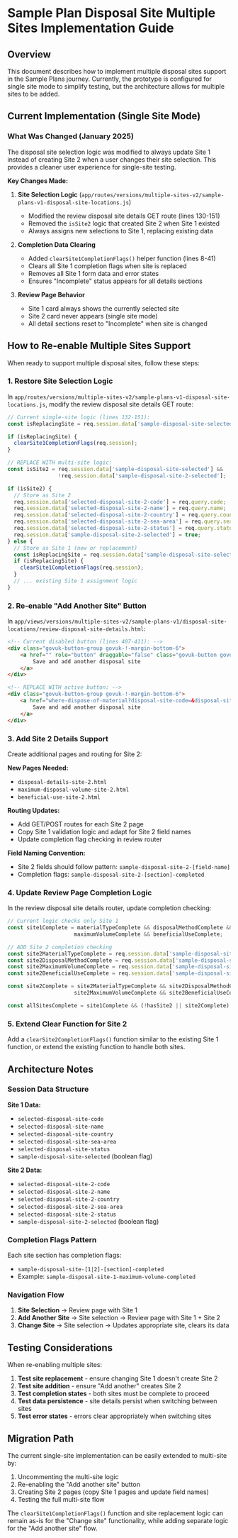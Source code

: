 # Sample Plan Disposal Site Multiple Sites Implementation Guide

## Overview

This document describes how to implement multiple disposal sites support in the Sample Plans journey. Currently, the prototype is configured for single site mode to simplify testing, but the architecture allows for multiple sites to be added.

## Current Implementation (Single Site Mode)

### What Was Changed (January 2025)

The disposal site selection logic was modified to always update Site 1 instead of creating Site 2 when a user changes their site selection. This provides a cleaner user experience for single-site testing.

**Key Changes Made:**

1. **Site Selection Logic** (`app/routes/versions/multiple-sites-v2/sample-plans-v1-disposal-site-locations.js`)
   - Modified the review disposal site details GET route (lines 130-151)
   - Removed the `isSite2` logic that created Site 2 when Site 1 existed
   - Always assigns new selections to Site 1, replacing existing data

2. **Completion Data Clearing** 
   - Added `clearSite1CompletionFlags()` helper function (lines 8-41)
   - Clears all Site 1 completion flags when site is replaced
   - Removes all Site 1 form data and error states
   - Ensures "Incomplete" status appears for all details sections

3. **Review Page Behavior**
   - Site 1 card always shows the currently selected site
   - Site 2 card never appears (single site mode)
   - All detail sections reset to "Incomplete" when site is changed

## How to Re-enable Multiple Sites Support

When ready to support multiple disposal sites, follow these steps:

### 1. Restore Site Selection Logic

In `app/routes/versions/multiple-sites-v2/sample-plans-v1-disposal-site-locations.js`, modify the review disposal site details GET route:

```javascript
// Current single-site logic (lines 132-151):
const isReplacingSite = req.session.data['sample-disposal-site-selected'];

if (isReplacingSite) {
  clearSite1CompletionFlags(req.session);
}

// REPLACE WITH multi-site logic:
const isSite2 = req.session.data['sample-disposal-site-selected'] && 
                !req.session.data['sample-disposal-site-2-selected'];

if (isSite2) {
  // Store as Site 2
  req.session.data['selected-disposal-site-2-code'] = req.query.code;
  req.session.data['selected-disposal-site-2-name'] = req.query.name;
  req.session.data['selected-disposal-site-2-country'] = req.query.country;
  req.session.data['selected-disposal-site-2-sea-area'] = req.query.seaArea;
  req.session.data['selected-disposal-site-2-status'] = req.query.status;
  req.session.data['sample-disposal-site-2-selected'] = true;
} else {
  // Store as Site 1 (new or replacement)
  const isReplacingSite = req.session.data['sample-disposal-site-selected'];
  if (isReplacingSite) {
    clearSite1CompletionFlags(req.session);
  }
  // ... existing Site 1 assignment logic
}
```

### 2. Re-enable "Add Another Site" Button

In `app/views/versions/multiple-sites-v2/sample-plans-v1/disposal-site-locations/review-disposal-site-details.html`:

```html
<!-- Current disabled button (lines 407-411): -->
<div class="govuk-button-group govuk-!-margin-bottom-6">
    <a href="" role="button" draggable="false" class="govuk-button govuk-button--secondary" data-module="govuk-button">
        Save and add another disposal site
    </a>
</div>

<!-- REPLACE WITH active button: -->
<div class="govuk-button-group govuk-!-margin-bottom-6">
    <a href="where-dispose-of-material?disposal-site-code=&disposal-site-name=&disposal-site-location=&marine-area=&disposal-site-status=&sample-plan-where-dispose-material=" role="button" draggable="false" class="govuk-button govuk-button--secondary" data-module="govuk-button">
        Save and add another disposal site
    </a>
</div>
```

### 3. Add Site 2 Details Support

Create additional pages and routing for Site 2:

**New Pages Needed:**
- `disposal-details-site-2.html` 
- `maximum-disposal-volume-site-2.html`
- `beneficial-use-site-2.html`

**Routing Updates:**
- Add GET/POST routes for each Site 2 page
- Copy Site 1 validation logic and adapt for Site 2 field names
- Update completion flag checking in review router

**Field Naming Convention:**
- Site 2 fields should follow pattern: `sample-disposal-site-2-[field-name]`
- Completion flags: `sample-disposal-site-2-[section]-completed`

### 4. Update Review Page Completion Logic

In the review disposal site details router, update completion checking:

```javascript
// Current logic checks only Site 1
const site1Complete = materialTypeComplete && disposalMethodComplete && 
                     maximumVolumeComplete && beneficialUseComplete;

// ADD Site 2 completion checking
const site2MaterialTypeComplete = req.session.data['sample-disposal-site-2-material-type-completed'];
const site2DisposalMethodComplete = req.session.data['sample-disposal-site-2-disposal-method-completed'];
const site2MaximumVolumeComplete = req.session.data['sample-disposal-site-2-maximum-volume-completed'];
const site2BeneficialUseComplete = req.session.data['sample-disposal-site-2-beneficial-use-completed'];

const site2Complete = site2MaterialTypeComplete && site2DisposalMethodComplete && 
                     site2MaximumVolumeComplete && site2BeneficialUseComplete;

const allSitesComplete = site1Complete && (!hasSite2 || site2Complete);
```

### 5. Extend Clear Function for Site 2

Add a `clearSite2CompletionFlags()` function similar to the existing Site 1 function, or extend the existing function to handle both sites.

## Architecture Notes

### Session Data Structure

**Site 1 Data:**
- `selected-disposal-site-code`
- `selected-disposal-site-name`
- `selected-disposal-site-country`
- `selected-disposal-site-sea-area`
- `selected-disposal-site-status`
- `sample-disposal-site-selected` (boolean flag)

**Site 2 Data:**
- `selected-disposal-site-2-code`
- `selected-disposal-site-2-name`
- `selected-disposal-site-2-country`
- `selected-disposal-site-2-sea-area`
- `selected-disposal-site-2-status`
- `sample-disposal-site-2-selected` (boolean flag)

### Completion Flags Pattern

Each site section has completion flags:
- `sample-disposal-site-[1|2]-[section]-completed`
- Example: `sample-disposal-site-1-maximum-volume-completed`

### Navigation Flow

1. **Site Selection** → Review page with Site 1
2. **Add Another Site** → Site selection → Review page with Site 1 + Site 2
3. **Change Site** → Site selection → Updates appropriate site, clears its data

## Testing Considerations

When re-enabling multiple sites:

1. **Test site replacement** - ensure changing Site 1 doesn't create Site 2
2. **Test site addition** - ensure "Add another" creates Site 2
3. **Test completion states** - both sites must be complete to proceed
4. **Test data persistence** - site details persist when switching between sites
5. **Test error states** - errors clear appropriately when switching sites

## Migration Path

The current single-site implementation can be easily extended to multi-site by:

1. Uncommenting the multi-site logic
2. Re-enabling the "Add another site" button
3. Creating Site 2 pages (copy Site 1 pages and update field names)
4. Testing the full multi-site flow

The `clearSite1CompletionFlags()` function and site replacement logic can remain as-is for the "Change site" functionality, while adding separate logic for the "Add another site" flow.
